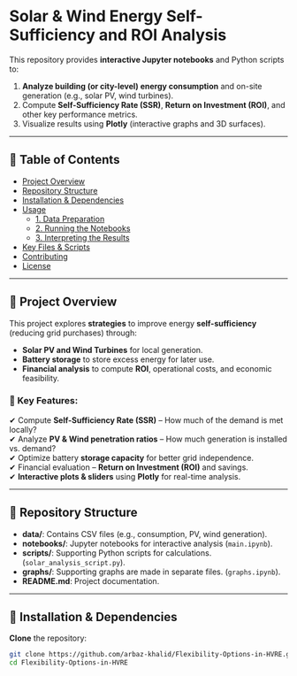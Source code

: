 # Solar & Wind Energy Self-Sufficiency and ROI Analysis

This repository provides **interactive Jupyter notebooks** and Python scripts to:

1. **Analyze building (or city-level) energy consumption** and on-site generation (e.g., solar PV, wind turbines).
2. Compute **Self-Sufficiency Rate (SSR)**, **Return on Investment (ROI)**, and other key performance metrics.
3. Visualize results using **Plotly** (interactive graphs and 3D surfaces).

---

## 📌 Table of Contents

- [Project Overview](#project-overview)
- [Repository Structure](#repository-structure)
- [Installation & Dependencies](#installation--dependencies)
- [Usage](#usage)
  - [1. Data Preparation](#1-data-preparation)
  - [2. Running the Notebooks](#2-running-the-notebooks)
  - [3. Interpreting the Results](#3-interpreting-the-results)
- [Key Files & Scripts](#key-files--scripts)
- [Contributing](#contributing)
- [License](#license)

---

## 🚀 Project Overview

This project explores **strategies** to improve energy **self-sufficiency** (reducing grid purchases) through:
- **Solar PV and Wind Turbines** for local generation.
- **Battery storage** to store excess energy for later use.
- **Financial analysis** to compute **ROI**, operational costs, and economic feasibility.

### 🔹 Key Features:
✔ Compute **Self-Sufficiency Rate (SSR)** – How much of the demand is met locally?  
✔ Analyze **PV & Wind penetration ratios** – How much generation is installed vs. demand?  
✔ Optimize battery **storage capacity** for better grid independence.  
✔ Financial evaluation – **Return on Investment (ROI)** and savings.  
✔ **Interactive plots & sliders** using **Plotly** for real-time analysis.

---

## 📂 Repository Structure
- **data/**: Contains CSV files (e.g., consumption, PV, wind generation).  
- **notebooks/**: Jupyter notebooks for interactive analysis (`main.ipynb`).  
- **scripts/**: Supporting Python scripts for calculations.  (`solar_analysis_script.py`).
- **graphs/**: Supporting graphs are made in separate files. (`graphs.ipynb`).
- **README.md**: Project documentation.  

---

## 🔧 Installation & Dependencies

**Clone** the repository:
   ```bash
   git clone https://github.com/arbaz-khalid/Flexibility-Options-in-HVRE.git
   cd Flexibility-Options-in-HVRE



